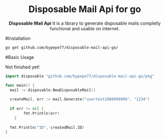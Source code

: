 <div align="center">
 <h1>Disposable Mail Api for go</h1>
    <span><strong>Disposable Mail Api</strong> It is a library to generate disposable mails completly functional and usable on internet.</span><br />
</div>

#Installation
```bash
go get github.com/bypepe77/disposable-mail-api-go/
```
#Basic Usage

Not finished yet!

```go
import disposable "github.com/bypepe77/disposable-mail-api-go/pkg"

func main() {
  mail := disposable.NewDisposableMail()
  
  createMail, err := mail.Generate("usertest1988999999", "1234")
  
  if err != nil {
		fmt.Println(err)
	}
  
  fmt.Println("ID", createdMail.ID)
}

```

